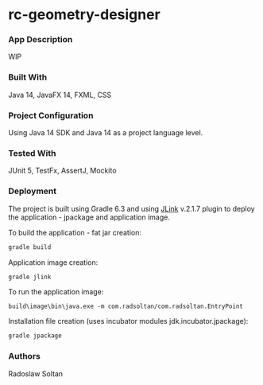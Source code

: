 # rc-geometry-designer

### App Description

WIP

### Built With

Java 14, JavaFX 14, FXML, CSS

### Project Configuration

Using Java 14 SDK and Java 14 as a project language level.

### Tested With

JUnit 5, TestFx, AssertJ, Mockito

### Deployment

The project is built using Gradle 6.3 and using [JLink](https://github.com/beryx/badass-jlink-plugin) v.2.1.7 plugin to deploy the application - jpackage and application image.

To build the application - fat jar creation:

```groovy
gradle build
```

Application image creation:

```groovy
gradle jlink
```

To run the application image:

```
build\image\bin\java.exe -m com.radsoltan/com.radsoltan.EntryPoint
```

Installation file creation (uses incubator modules jdk.incubator.jpackage):

```groovy
gradle jpackage
```

### Authors

Radoslaw Soltan